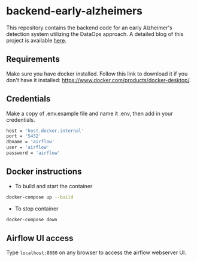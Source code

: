 # backend-early-alzheimers

This repository contains the backend code for an early Alzheimer's detection system utilizing the DataOps approach. A detailed blog of this project is available [here](https://medium.com/@ataul.akbar/cost-effective-data-collection-for-alzheimers-disease-prevention-dataops-approach-7f9384f85d5).

## Requirements
Make sure you have docker installed. Follow this link to download it if you don't have it installed: https://www.docker.com/products/docker-desktop/.



## Credentials
Make a copy of .env.example file and name it .env, then add in your credentials.
``` bash
host = 'host.docker.internal'
port = '5432'
dbname = 'airflow'
user = 'airflow'
password = 'airflow'
```


## Docker instructions
- To build and start the container

``` bash
docker-compose up --build 
```

- To stop container

``` bash
docker-compose down 
```

## Airflow UI access
Type ``` localhost:8080 ``` on any browser to access the airflow webserver UI.



